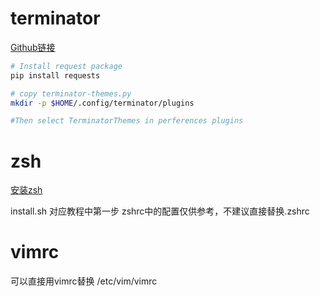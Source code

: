 # terminator 
[Github链接](https://github.com/EliverLara/terminator-themes)

```bash
# Install request package
pip install requests

# copy terminator-themes.py
mkdir -p $HOME/.config/terminator/plugins

#Then select TerminatorThemes in perferences plugins
```

# zsh

[安装zsh](https://xin-dream.github.io/2021/05/03/ubuntu%E5%AE%89%E8%A3%85zsh/)

install.sh 对应教程中第一步
zshrc中的配置仅供参考，不建议直接替换.zshrc

# vimrc

可以直接用vimrc替换 /etc/vim/vimrc


